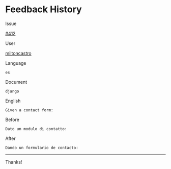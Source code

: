 # Feedback History

Issue

[#412](https://github.com/runebookdev/runebook/issues/412)

User

[miltoncastro](https://github.com/miltoncastro/)

Language

```
es
```

Document

```
django
```


English

```
Given a contact form:
```

Before

```
Dato un modulo di contatto:
```


After

```
Dando un formulario de contacto:
```

---
Thanks!